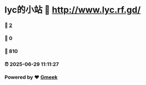 # lyc的小站 :link: http://www.lyc.rf.gd/ 
### :page_facing_up: [2](http://www.lyc.rf.gd//tag.html) 
### :speech_balloon: 0 
### :hibiscus: 810 
### :alarm_clock: 2025-06-29 11:11:27 
### Powered by :heart: [Gmeek](https://github.com/Meekdai/Gmeek)
